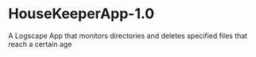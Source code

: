 # HouseKeeperApp-1.0
A Logscape App that monitors directories and deletes specified files that reach a certain age
